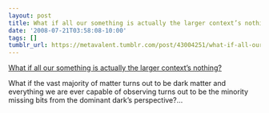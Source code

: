 ```yaml
---
layout: post
title: What if all our something is actually the larger context’s nothing?
date: '2008-07-21T03:58:08-10:00'
tags: []
tumblr_url: https://metavalent.tumblr.com/post/43004251/what-if-all-our-something-is-actually-the-larger
---
```

[What if all our something is actually the larger context’s nothing?](https://metavalent.com/?p=800)  

What if the vast majority of matter turns out to be dark matter and everything we are ever capable of observing turns out to be the minority missing bits from the dominant dark’s perspective?…

